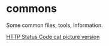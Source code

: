 # commons
Some common files, tools, information.

[HTTP Status Code cat picture version](./web/http/http-status-code/cat-pic-ver)